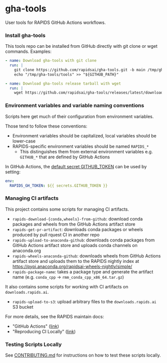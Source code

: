# gha-tools

User tools for RAPIDS GitHub Actions workflows.

### Install gha-tools

This tools repo can be installed from GitHub directly with git clone or wget commands. Examples:
```yml
- name: Download gha-tools with git clone
  run: |
    git clone https://github.com/rapidsai/gha-tools.git -b main /tmp/gha-tools
    echo "/tmp/gha-tools/tools" >> "${GITHUB_PATH}"

- name: Download gha-tools release tarball with wget
  run: |
    wget https://github.com/rapidsai/gha-tools/releases/latest/download/tools.tar.gz -O - | tar -xz -C /usr/local/bin
```

### Environment variables and variable naming conventions

Scripts here get much of their configuration from environment variables.

Those tend to follow these conventions:

* Environment variables should be capitalized, local variables should be lower-case
* RAPIDS-specific environment variables should be named `RAPIDS_*`
    * This distinguishes them from external environment variables e.g. `GITHUB_*` that are defined by GitHub Actions

In GitHub Actions, the [default secret GITHUB_TOKEN](https://docs.github.com/en/actions/security-guides/automatic-token-authentication#using-the-github_token-in-a-workflow) can be used by setting:

```yaml
env:
  RAPIDS_GH_TOKEN: ${{ secrets.GITHUB_TOKEN }}
```

### Managing CI artifacts

This project contains some scripts for managing CI artifacts.

* `rapids-download-{conda,wheels}-from-github`: download conda packages and wheels from the GitHub Actions artifact store
* `rapids-get-pr-artifact`: downloads conda packages or wheels produced by pull rquest CI in another repo
* `rapids-upload-to-anaconda-github`: downloads conda packages from GitHub Actions artifact store and uploads conda channels on anaconda.org
* `rapids-wheels-anaconda-github`: downloads wheels from GitHub Actions artifact store and uploads them to the RAPIDS nightly index at https://pypi.anaconda.org/rapidsai-wheels-nightly/simple/
* `rapids-package-name`: takes a package type and generate the artifact name (e.g. `conda_cpp` -> `rmm_conda_cpp_x86_64.tar.gz`)

It also contains some scripts for working with CI artifacts on `downloads.rapids.ai`.

* `rapids-upload-to-s3`: upload arbitrary files to the `downloads.rapids.ai` S3 bucket

For more details, see the RAPIDS maintain docs:

* "GitHub Actions" ([link](https://docs.rapids.ai/resources/github-actions/))
* "Reproducing CI Locally" ([link](https://docs.rapids.ai/resources/reproducing-ci/))

### Testing Scripts Locally

See [CONTRIBUTING.md](CONTRIBUTING.md) for instructions on how to test these scripts locally.
